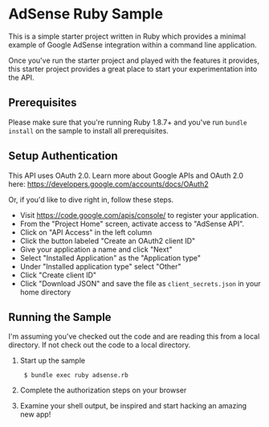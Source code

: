 # AdSense Ruby Sample

This is a simple starter project written in Ruby which provides a minimal
example of Google AdSense integration within a command line application.

Once you've run the starter project and played with the features it provides,
this starter project provides a great place to start your experimentation into
the API.

## Prerequisites

Please make sure that you're running Ruby 1.8.7+ and you've run
`bundle install` on the sample to install all prerequisites.

## Setup Authentication

This API uses OAuth 2.0. Learn more about Google APIs and OAuth 2.0 here:
https://developers.google.com/accounts/docs/OAuth2

Or, if you'd like to dive right in, follow these steps.
 - Visit https://code.google.com/apis/console/ to register your application.
 - From the "Project Home" screen, activate access to "AdSense API".
 - Click on "API Access" in the left column
 - Click the button labeled "Create an OAuth2 client ID"
 - Give your application a name and click "Next"
 - Select "Installed Application" as the "Application type"
 - Under "Installed application type" select "Other"
 - Click "Create client ID"
 - Click "Download JSON" and save the file as `client_secrets.json` in your
   home directory

## Running the Sample

I'm assuming you've checked out the code and are reading this from a local
directory. If not check out the code to a local directory.

1. Start up the sample

        $ bundle exec ruby adsense.rb

2. Complete the authorization steps on your browser

3. Examine your shell output, be inspired and start hacking an amazing new app!
